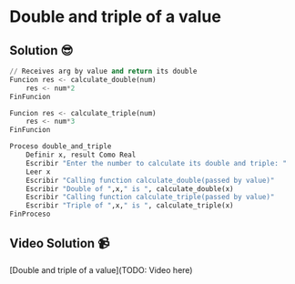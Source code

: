 # Double and triple of a value

## Solution 😎

```python
// Receives arg by value and return its double
Funcion res <- calculate_double(num)
	res <- num*2
FinFuncion

Funcion res <- calculate_triple(num)
	res <- num*3
FinFuncion

Proceso double_and_triple
	Definir x, result Como Real
	Escribir "Enter the number to calculate its double and triple: "
	Leer x
	Escribir "Calling function calculate_double(passed by value)"
	Escribir "Double of ",x," is ", calculate_double(x)
	Escribir "Calling function calculate_triple(passed by value)"
	Escribir "Triple of ",x," is ", calculate_triple(x)
FinProceso
```

## Video Solution 📹

[Double and triple of a value](TODO: Video here)

